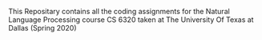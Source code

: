 This Repositary contains all the coding assignments for the Natural Language Processing course CS 6320 taken at The University Of Texas at Dallas (Spring 2020)
